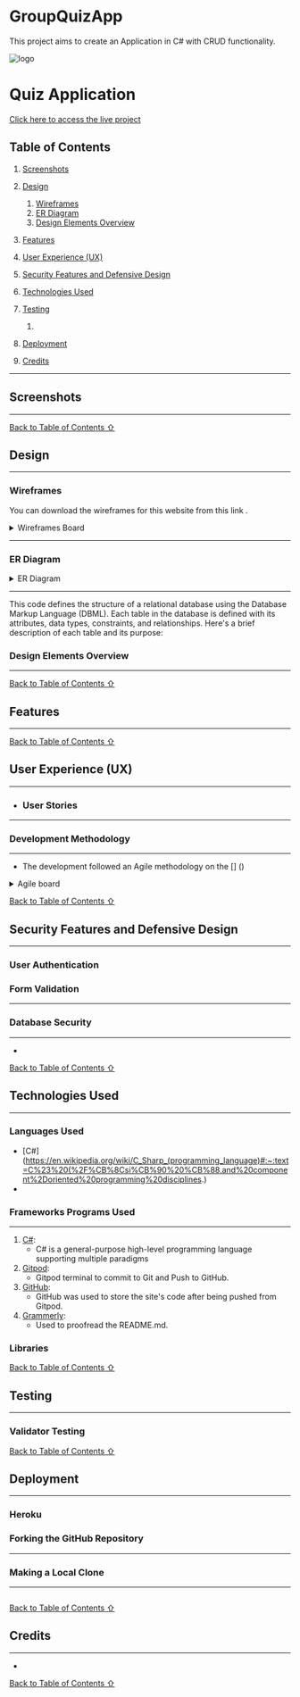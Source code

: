 # GroupQuizApp
This project aims to create an Application in C# with CRUD functionality.

![logo](https://res.cloudinary.com/practicaldev/image/fetch/s--2XdEnCAM--/c_imagga_scale,f_auto,fl_progressive,h_900,q_auto,w_1600/https://raw.githubusercontent.com/sandeepkumar17/td-dev.to/di-collection-posts/assets/blog-cover/c-sharp.png)
# Quiz Application



[Click here to access the live project]()




## Table of Contents
1. [Screenshots](#screenshots)
2. [Design](#design)
    1. [Wireframes](#wireframes)
    2. [ER Diagram](#er-diagram)
    3. [Design Elements Overview](#design-elements-overview)
3. [Features](#features)
    
4. [User Experience (UX)](#user-experience-(ux))
  
    
5. [Security Features and Defensive Design](#security-features-and-defensive-design)
   
6. [Technologies Used](#technologies-used)
   
7. [Testing](#testing)
    1. []()
8. [Deployment](#deployment)
   
9. [Credits](#credits)

***

## Screenshots
---



[Back to Table of Contents ⇧](#table-of-contents)

## Design
---
### Wireframes
You can download the wireframes for this website from this link []().
<details>
<summary>Wireframes Board</summary>
</details> 

---
### ER Diagram
<details>
<summary>ER Diagram</summary>

![ER Diagram]()
</details> 

---


This code defines the structure of a relational database using the Database Markup Language (DBML). Each table in the database is defined with its attributes, data types, constraints, and relationships. Here's a brief description of each table and its purpose:



### Design Elements Overview
---



[Back to Table of Contents ⇧](#table-of-contents)


## Features
---


[Back to Table of Contents ⇧](#table-of-contents)

## User Experience (UX)
---

* ### **User Stories**

---


### Development Methodology
---
* The development followed an Agile methodology on the [] ()

<details>
<summary>Agile board</summary>

![project]()
</details> 

[Back to Table of Contents ⇧](#table-of-contents)

## Security Features and Defensive Design
---
### User Authentication


### Form Validation
---

### Database Security
---
* 


[Back to Table of Contents ⇧](#table-of-contents)

## Technologies Used
---
### Languages Used
* [C#](https://en.wikipedia.org/wiki/C_Sharp_(programming_language)#:~:text=C%23%20(%2F%CB%8Csi%CB%90%20%CB%88,and%20component%2Doriented%20programming%20disciplines.)
* 

 ### Frameworks Programs Used
 ---
1. [C#](https://learn.microsoft.com/en-us/dotnet/csharp/tour-of-csharp/):
    * C# is a general-purpose high-level programming language supporting multiple paradigms
1. [Gitpod](https://www.gitpod.io/):
    * Gitpod terminal to commit to Git and Push to GitHub.
1. [GitHub](https://github.com/):
    * GitHub was used to store the site's code after being pushed from Gitpod.
1. [Grammerly](https://app.grammarly.com/):
    * Used to proofread the README.md.



### Libraries



[Back to Table of Contents ⇧](#table-of-contents)


## Testing
---
### Validator Testing







[Back to Table of Contents ⇧](#table-of-contents)

## Deployment
---
### **Heroku**

### **Forking the GitHub Repository**
---


### **Making a Local Clone**
---

```
```

[Back to Table of Contents ⇧](#table-of-contents)


## Credits
---
* 

[Back to Table of Contents ⇧](#table-of-contents)
